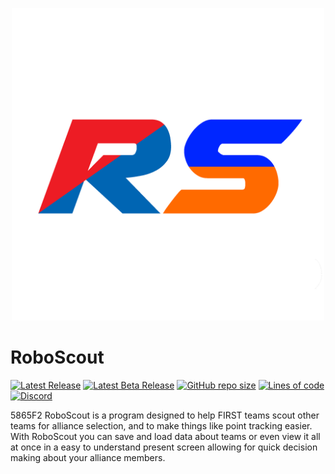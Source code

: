 <p align="center">
  <img width="500px" src="Assets/Sprites/RS Logo.png">
</p>

# RoboScout

[![Latest Release](https://img.shields.io/badge/dynamic/json?color=%230026ff&label=Release%20Version&query=%24.LatestVersion&url=https%3%2F%2Falphawarestudios.com%2FData%2FRoboScout)](https://alphawarestudios.com/Downloads)
[![Latest Beta Release](https://img.shields.io/badge/dynamic/json?color=%23ff6a00&label=Beta%20Version&query=%24.LatestBetaVersion&url=https%3%2F%2Falphawarestudios.com%2FData%2FRoboScout)](https://alphawarestudios.com/Downloads)
[![GitHub repo size](https://img.shields.io/github/repo-size/AlphaWare-Studios/RoboScout?label=Repository%20Size)](https://github.com/AlphaWare-Studios/RoboScout)
[![Lines of code](https://img.shields.io/tokei/lines/github/AlphaWare-Studios/RoboScout?label=Lines%20of%20Code)](https://github.com/AlphaWare-Studios/RoboScout)
[![Discord](https://img.shields.io/discord/815672460283346945?color=5865F2&label=Discord&logo=Discord)](https://discord.gg/2rfXFMK3xG)

5865F2
RoboScout is a program designed to help FIRST teams scout other teams for alliance selection, and to make things like point tracking easier.​ With RoboScout you can save and load data about teams or even view it all at once in a easy to understand present screen allowing for quick decision making about your alliance members.
